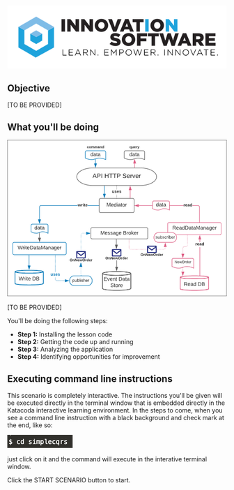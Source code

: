 ![logo](12factor-001/assets/logo-sm.png)

## Objective

[TO BE PROVIDED]

## What you'll be doing 

![Event Driven Architecture](msdb-004/assets/CQRS-basic-mediator.png)

[TO BE PROVIDED]

You'll be doing the following steps:

* **Step 1:** Installing the lesson code
* **Step 2:** Getting the code up and running
* **Step 3:** Analyzing the application
* **Step 4:** Identifying opportunities for improvement

## Executing command line instructions 

This scenario is completely interactive. The instructions you'll be given will be executed directly in the terminal window that is embedded directly in the Katacoda interactive learning environment. In the steps to come, when you see a command line instruction with a black background and check mark at the end, like so:

![Katacoda command line](msdb-004/assets/command-01.png)

just click on it and the command will execute in the interative terminal window.

Click the START SCENARIO button to start.